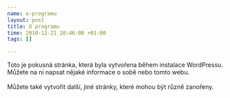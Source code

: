 ```yaml
--- 
name: o-programu
layout: post
title: O programu
time: 2010-12-21 20:46:00 +01:00
tags: []

---
```

Toto je pokusná stránka, která byla vytvořena během instalace WordPressu. Můžete na ni napsat nějaké informace o sobě nebo tomto webu.<br /><br />Můžete také vytvořit další, jiné stránky, které mohou být různě zanořeny.
